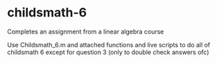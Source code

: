# childsmath-6
Completes an assignment from a linear algebra course

Use Childsmath_6.m and attached functions and live scripts to do all of childsmath 6 except for question 3 (only to double check answers ofc)
